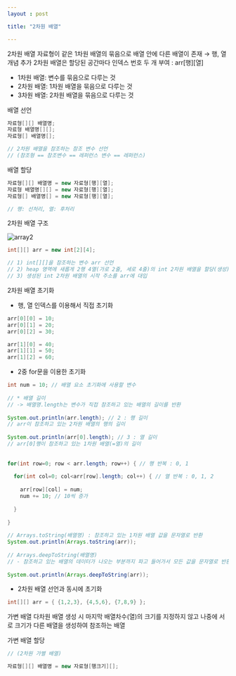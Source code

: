 ```yaml
---
layout : post

title: "2차원 배열"

---
```


2차원 배열
자료형이 같은 1차원 배열의 묶음으로 배열 안에 다른 배열이 존재 → 행, 열 개념 추가
2차원 배열은 할당된 공간마다 인덱스 번호 두 개 부여 : arr[행][열]

- 1차원 배열: 변수를 묶음으로 다루는 것
- 2차원 배열: 1차원 배열을 묶음으로 다루는 것
- 3차원 배열: 2차원 배열을 묶음으로 다루는 것

배열 선언

```java
자료형[][] 배열명;
자료형 배열명[][];
자료형[] 배열명[];

// 2차원 배열을 참조하는 참조 변수 선언
// (참조형 == 참조변수 == 레퍼런스 변수 == 레퍼런스)
```

배열 할당

```java
자료형[][] 배열명 = new 자료형[행][열];
자료형 배열명[][] = new 자료형[행][열];
자료형[] 배열명[] = new 자료형[행][열];

// 행: 선처리, 열: 후처리
```

2차원 배열 구조

![array2](https://user-images.githubusercontent.com/121299334/221776102-7e10325c-7e97-42d8-90b9-404779ca909d.png)

```java
int[][] arr = new int[2][4];

// 1) int[][]을 참조하는 변수 arr 선언
// 2) heap 영역에 새롭게 2행 4열(가로 2줄, 세로 4줄)의 int 2차원 배열을 할당(생성)
// 3) 생성된 int 2차원 배열의 시작 주소를 arr에 대입
```

2차원 배열 초기화

- 행, 열 인덱스를 이용해서 직접 초기화

```java
arr[0][0] = 10; 
arr[0][1] = 20; 
arr[0][2] = 30;

arr[1][0] = 40; 
arr[1][1] = 50; 
arr[1][2] = 60;
```

- 2중 for문을 이용한 초기화

```java
int num = 10; // 배열 요소 초기화에 사용할 변수
		
// * 배열 길이
// -> 배열명.length는 변수가 직접 참조하고 있는 배열의 길이를 반환
		
System.out.println(arr.length); // 2 : 행 길이
// arr이 참조하고 있는 2차원 배열의 행의 길이
		
System.out.println(arr[0].length); // 3 : 열 길이
// arr[0]행이 참조하고 있는 1차원 배열(=열)의 길이
		
		
for(int row=0; row < arr.length; row++) { // 행 반복 : 0, 1
			
  for(int col=0; col<arr[row].length; col++) { // 열 반복 : 0, 1, 2
				
    arr[row][col] = num;
    num += 10; // 10씩 증가
				
  }
			
}
    
// Arrays.toString(배열명) : 참조하고 있는 1차원 배열 값을 문자열로 반환
System.out.println(Arrays.toString(arr));
		
// Arrays.deepToString(배열명)
// - 참조하고 있는 배열의 데이터가 나오는 부분까지 파고 들어가서 모든 값을 문자열로 반환
		
System.out.println(Arrays.deepToString(arr));	
```

- 2차원 배열 선언과 동시에 초기화

```java
int[][] arr = { {1,2,3}, {4,5,6}, {7,8,9} };
```


가변 배열
다차원 배열 생성 시 마지막 배열차수(열)의 크기를 지정하지 않고
나중에 서로 크기가 다른 배열을 생성하여 참조하는 배열

가변 배열 할당

```java
// (2차원 가별 배열)

자료형[][] 배열명 = new 자료형[행크기][];
```



